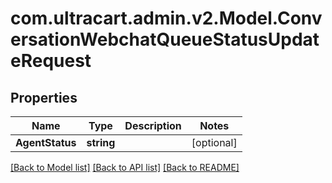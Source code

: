 # com.ultracart.admin.v2.Model.ConversationWebchatQueueStatusUpdateRequest
## Properties

Name | Type | Description | Notes
------------ | ------------- | ------------- | -------------
**AgentStatus** | **string** |  | [optional] 


[[Back to Model list]](../README.md#documentation-for-models) [[Back to API list]](../README.md#documentation-for-api-endpoints) [[Back to README]](../README.md)

